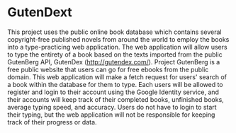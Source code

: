 # GutenDext
This project uses the public online book database which contains several copyright-free published novels from around the world to employ the books into a type-practicing web application. The web application will allow users to type the entirety of a book based on the texts imported from the public GutenBerg API, GutenDex (http://gutendex.com/). Project GutenBerg is a free public website that users can go for free ebooks from the public domain. This web application will make a fetch request for users' search of a book within the database for them to type. Each users will be allowed to register and login to their account using the Google Identity service, and their accounts will keep track of their completed books, unfinished books, average typing speed, and accuracy. Users do not have to login to start their typing, but the web application will not be responsible for keeping track of their progress or data.
